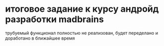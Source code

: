 # итоговое задание к курсу андройд разработки madbrains
трубуемый функционал полностью не реализован, будет переделано и доработано в ближайшее время
